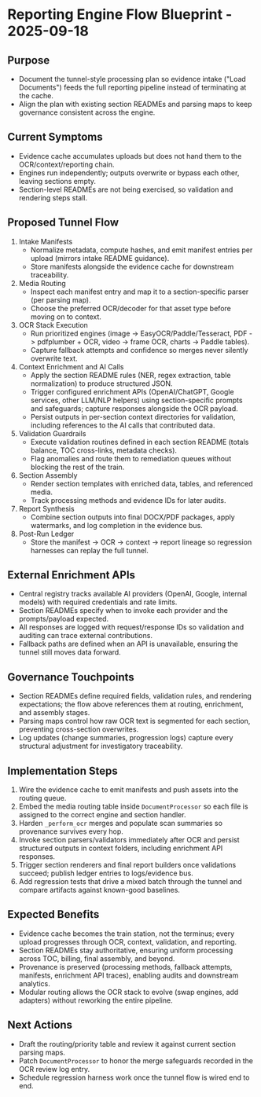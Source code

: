 # Reporting Engine Flow Blueprint - 2025-09-18

## Purpose
- Document the tunnel-style processing plan so evidence intake ("Load Documents") feeds the full reporting pipeline instead of terminating at the cache.
- Align the plan with existing section READMEs and parsing maps to keep governance consistent across the engine.

## Current Symptoms
- Evidence cache accumulates uploads but does not hand them to the OCR/context/reporting chain.
- Engines run independently; outputs overwrite or bypass each other, leaving sections empty.
- Section-level READMEs are not being exercised, so validation and rendering steps stall.

## Proposed Tunnel Flow
1. Intake Manifests
   - Normalize metadata, compute hashes, and emit manifest entries per upload (mirrors intake README guidance).
   - Store manifests alongside the evidence cache for downstream traceability.
2. Media Routing
   - Inspect each manifest entry and map it to a section-specific parser (per parsing map).
   - Choose the preferred OCR/decoder for that asset type before moving on to context.
3. OCR Stack Execution
   - Run prioritized engines (image -> EasyOCR/Paddle/Tesseract, PDF -> pdfplumber + OCR, video -> frame OCR, charts -> Paddle tables).
   - Capture fallback attempts and confidence so merges never silently overwrite text.
4. Context Enrichment and AI Calls
   - Apply the section README rules (NER, regex extraction, table normalization) to produce structured JSON.
   - Trigger configured enrichment APIs (OpenAI/ChatGPT, Google services, other LLM/NLP helpers) using section-specific prompts and safeguards; capture responses alongside the OCR payload.
   - Persist outputs in per-section context directories for validation, including references to the AI calls that contributed data.
5. Validation Guardrails
   - Execute validation routines defined in each section README (totals balance, TOC cross-links, metadata checks).
   - Flag anomalies and route them to remediation queues without blocking the rest of the train.
6. Section Assembly
   - Render section templates with enriched data, tables, and referenced media.
   - Track processing methods and evidence IDs for later audits.
7. Report Synthesis
   - Combine section outputs into final DOCX/PDF packages, apply watermarks, and log completion in the evidence bus.
8. Post-Run Ledger
   - Store the manifest -> OCR -> context -> report lineage so regression harnesses can replay the full tunnel.

## External Enrichment APIs
- Central registry tracks available AI providers (OpenAI, Google, internal models) with required credentials and rate limits.
- Section READMEs specify when to invoke each provider and the prompts/payload expected.
- All responses are logged with request/response IDs so validation and auditing can trace external contributions.
- Fallback paths are defined when an API is unavailable, ensuring the tunnel still moves data forward.

## Governance Touchpoints
- Section READMEs define required fields, validation rules, and rendering expectations; the flow above references them at routing, enrichment, and assembly stages.
- Parsing maps control how raw OCR text is segmented for each section, preventing cross-section overwrites.
- Log updates (change summaries, progression logs) capture every structural adjustment for investigatory traceability.

## Implementation Steps
1. Wire the evidence cache to emit manifests and push assets into the routing queue.
2. Embed the media routing table inside `DocumentProcessor` so each file is assigned to the correct engine and section handler.
3. Harden `_perform_ocr` merges and populate scan summaries so provenance survives every hop.
4. Invoke section parsers/validators immediately after OCR and persist structured outputs in context folders, including enrichment API responses.
5. Trigger section renderers and final report builders once validations succeed; publish ledger entries to logs/evidence bus.
6. Add regression tests that drive a mixed batch through the tunnel and compare artifacts against known-good baselines.

## Expected Benefits
- Evidence cache becomes the train station, not the terminus; every upload progresses through OCR, context, validation, and reporting.
- Section READMEs stay authoritative, ensuring uniform processing across TOC, billing, final assembly, and beyond.
- Provenance is preserved (processing methods, fallback attempts, manifests, enrichment API traces), enabling audits and downstream analytics.
- Modular routing allows the OCR stack to evolve (swap engines, add adapters) without reworking the entire pipeline.

## Next Actions
- Draft the routing/priority table and review it against current section parsing maps.
- Patch `DocumentProcessor` to honor the merge safeguards recorded in the OCR review log entry.
- Schedule regression harness work once the tunnel flow is wired end to end.


